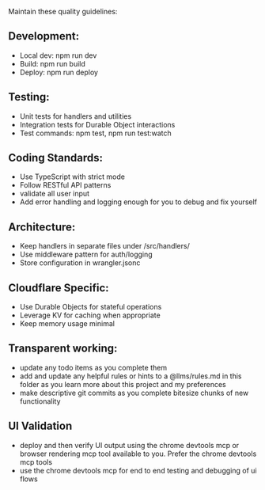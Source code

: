 Maintain these quality guidelines:

## Development:
- Local dev: npm run dev
- Build: npm run build
- Deploy: npm run deploy

## Testing:
- Unit tests for handlers and utilities
- Integration tests for Durable Object interactions
- Test commands: npm test, npm run test:watch

## Coding Standards:
- Use TypeScript with strict mode
- Follow RESTful API patterns
- validate all user input
- Add error handling and logging enough for you to debug and fix yourself

## Architecture:
- Keep handlers in separate files under /src/handlers/
- Use middleware pattern for auth/logging
- Store configuration in wrangler.jsonc

## Cloudflare Specific:
- Use Durable Objects for stateful operations
- Leverage KV for caching when appropriate
- Keep memory usage minimal

## Transparent working:
- update any todo items as you complete them
- add and update any helpful rules or hints to a @llms/rules.md in this folder as you learn more about this project and my preferences
- make descriptive git commits as you complete bitesize chunks of new functionality

## UI Validation
- deploy and then verify UI output using the chrome devtools mcp or  browser rendering mcp tool available to you. Prefer the chrome devtools mcp tools
- use the chrome devtools mcp for end to end testing and debugging of ui flows